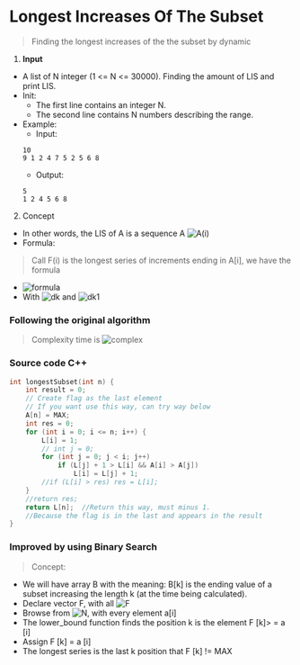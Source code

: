 # **Longest Increases Of The Subset**
> Finding the longest increases of the the subset by dynamic
1. **Input**
* A list of N integer (1 <= N <= 30000). Finding the amount of LIS and print LIS.
* Init: 
    * The first line contains an integer N.
    * The second line contains N numbers describing the range.
* Example: 
    * Input: 
    ```
    10
    9 1 2 4 7 5 2 5 6 8
    ```
    * Output:
    ```
    5
    1 2 4 5 6 8
    ```
2. Concept
* In other words, the LIS of A is a sequence A ![A(i)](https://github.com/phuocVu-IT/kyThuatLapTrinh/blob/master/Dynamic/LIS/Formal/CodeCogsEqn.png)
* Formula:
> Call F(i) is the longest series of increments ending in A[i], we have the formula
* ![formula](https://github.com/phuocVu-IT/kyThuatLapTrinh/blob/master/Dynamic/LIS/Formal/CodeCogsEqn%20(1).png)
* With ![dk](https://github.com/phuocVu-IT/kyThuatLapTrinh/blob/master/Dynamic/LIS/Formal/CodeCogsEqn%20(3).png) and ![dk1](https://github.com/phuocVu-IT/kyThuatLapTrinh/blob/master/Dynamic/LIS/Formal/CodeCogsEqn%20(4).png)

### Following the original algorithm
> Complexity time is ![complex](https://github.com/phuocVu-IT/kyThuatLapTrinh/blob/master/Dynamic/LIS/Formal/CodeCogsEqn%20(2).png) 
### Source code C++
``` C++
int longestSubset(int n) {
	int result = 0;
	// Create flag as the last element
    // If you want use this way, can try way below
	A[n] = MAX;
	int res = 0;
	for (int i = 0; i <= n; i++) {
		L[i] = 1;
        // int j = 0;
		for (int j = 0; j < i; j++)
			if (L[j] + 1 > L[i] && A[i] > A[j]) 
                L[i] = L[j] + 1;
		//if (L[i] > res) res = L[i];
	}
	//return res;
	return L[n];  //Return this way, must minus 1.  
    //Because the flag is in the last and appears in the result
}
```
### **Improved by using Binary Search**
> Concept: 
* We will have array B with the meaning:
B[k] is the ending value of a subset increasing the length k (at the time being calculated).
* Declare vector F, with all ![F](https://github.com/phuocVu-IT/kyThuatLapTrinh/blob/master/Dynamic/LIS/Formal/CodeCogsEqn(5).png)
* Browse from ![N](https://github.com/phuocVu-IT/kyThuatLapTrinh/blob/master/Dynamic/LIS/Formal/CodeCogsEqn(6).png), with every element a[i]
* The lower_bound function finds the position k is the element F [k]&gt; = a [i]
* Assign F [k] = a [i]
* The longest series is the last k position that F [k] != MAX
        
